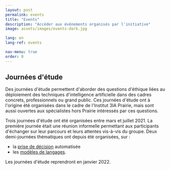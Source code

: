```yaml
---
layout: post
permalink: events
title: "Events"
description: "Accéder aux évènements organisés par l'initiative"
image: assets/images/events-dark.jpg

lang: en
lang-ref: events

nav-menu: true
order: 0
---
```



## Journées d'étude

Des journées d'étude permettent d'aborder des questions d'éthique liées au déploiement des techniques d'intelligence artificielle dans des cadres concrets, professionnels ou grand public. Ces journées d'étude ont à l'origine été organisées dans le cadre de l'Institut 3IA Prairie, mais sont aussi ouvertes aux spécialistes hors Prairie intéressés par ces questions.

Trois journées d'étude ont été organisées entre mars et juillet 2021. La première journée était une réunion informelle permettant aux participants d'échanger sur leur parcours et leurs attentes vis-à-vis du groupe. Deux demi-journées thématiques ont depuis été organisées, sur :

* la [prise de décision](decision.md) automatisée
* les [modèles de langages](modeles.md).

Les journées d'étude reprendront en janvier 2022.
